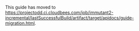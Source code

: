 This guide has moved to
https://projectodd.ci.cloudbees.com/job/immutant2-incremental/lastSuccessfulBuild/artifact/target/apidocs/guide-migration.html.

